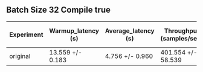 ## Batch Size 32 Compile true

| Experiment | Warmup_latency (s) | Average_latency (s) | Throughput (samples/sec) | GPU Utilization (%) |
| ---------- | ------------------ | ------------------- | ------------------------ | ------------------- |
| original | 13.559 +/- 0.183 | 4.756 +/- 0.960 | 401.554 +/- 58.539 | 43.026 +/- 1.221 |
